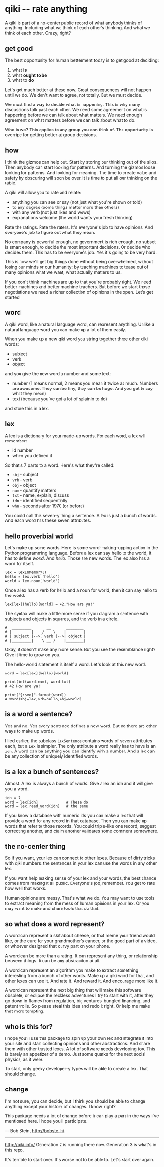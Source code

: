 # qiki -- rate anything

A qiki is part of a no-center public record 
of what anybody thinks of anything.
Including what we think of each other's thinking.
And what we think of each other.
Crazy, right?


## get good

The best opportunity for human betterment today
is to get good at deciding:

1. what **is**
2. what **ought to be**
3. what to **do**

Let's get much better at these now.
Great consequences will not happen until we do.
We don't want to agree, 
not totally.
But we must decide.

We must find a way to decide 
what is happening.
This is why many discussions 
talk past each other.
We need some agreement on what is happening
before we can talk about what matters.
We need enough agreement on what matters
before we can talk about what to do.

Who is we?
This applies to any group you can think of.
The opportunity is overripe
for getting better at group decisions.


## how

I think the gizmos can help out.
Start by storing our thinking out of the silos.
Then anybody can start looking for patterns.
And turning the gizmos loose looking for patterns.
And looking for meaning.
The time to create value and safety
by obscuring will soon be over.
It is time to put all our thinking on the table.

A qiki will allow you to rate and relate:

* anything you can see or say 
(not just what you're shown or told)
* to any degree
(some things matter more than others)
* with any verb 
(not just likes and wows)
* explanations welcome
(the world wants your fresh thinking)

Rate the ratings. 
Rate the raters. 
It's everyone's job to have opinions.
And everyone's job to figure out what they mean.

No company is powerful enough, 
no government is rich enough,
no subset is smart enough,
to decide the most important decisions.
Or decide who decides them.
This has to be everyone's job.
Yes it's going to be very hard. 

This is how we'll get big things done
without being overwhelmed, 
without losing our minds
or our humanity:
by teaching machines to 
tease out of many opinions what we want,
what actually matters to us.

If you don't think machines are up to that
you're probably right.
We need better machines 
and better machine teachers. 
But before we start those negotiations
we need a richer collection of opinions
in the open.
Let's get started.


## word

A qiki word, like a natural language word, 
can represent anything.
Unlike a natural language word 
you can make up a lot of them easily.

When you make up a new qiki word 
you string together three other qiki words:

* subject
* verb
* object

and you give the new word a number
and some text:

* number 
(1 means normal, 
2 means you mean it twice as much.
Numbers are awesome.
They can be tiny, they can be huge.
And you get to say what they mean)
* text 
(because you've got a lot of splainin to do)

and store this in a lex. 


## lex

A lex is a dictionary for your made-up words.
For each word, a lex will remember:

* id number
* when you defined it

So that's 7 parts to a word. 
Here's what they're called:

* `sbj` - subject 
* `vrb` - verb
* `obj` - object
* `num` - quantify matters
* `txt` - name, explain, discuss
* `idn` - identified sequentially
* `whn` - seconds after 1970 (or before)

You could call this seven-y thing a sentence.
A lex is just a bunch of words.
And each word has these seven attributes.


## hello proverbial world

Let's make up some words.
Here is some word-making-upping action
in the Python programming language. 
Before a lex can say hello to the world,
it has to define _world_. And _hello_.
Those are new words.
The lex also has a word for itself.

```
lex = LexInMemory()
hello = lex.verb('hello')
world = lex.noun('world')
```

Once a lex has a verb for hello 
and a noun for world,
then it can say hello to the world.

```
lex[lex](hello)[world] = 42,"How are ya!"
```

The syntax will make a little more sense
if you diagram a sentence with
subjects and objects in squares,
and the verb in a circle.

```
#  _________       __       ________
# |         |    /    \    |        |
# | subject |-->( verb )-->| object |
# |_________|    \ __ /    |________|
```

Okay, it doesn't make any more sense.
But you see the resemblance right?
Give it time to grow on you.

The hello-world statement is itself a word.
Let's look at this new word.

```
word = lex[lex](hello)[world]

print(int(word.num), word.txt)
# 42 How are ya!

print("{:svo}".format(word))
# Word(sbj=lex,vrb=hello,obj=world)
```


## is a word a sentence?

Yes and no.
Yes every sentence defines a new word.
But no there are other ways to make up words.

I lied earlier, 
the subclass `LexSentence` contains words
of seven attributes each, 
but a `Lex` is simpler.
The only attribute a word really has to have 
is an `idn`.
A word can be anything 
you can identify with a number.
And a lex can be any collection 
of uniquely identified words.


## is a lex a bunch of sentences?

Almost. 
A lex is always a bunch of _words_.
Give a lex an idn and it will give you a word.

```
idn = 7
word = lex[idn]             # These do
word = lex.read_word(idn)   # the same
```

If you know a database with numeric ids
you can make a lex that will provide
a word for any record in that database.
Then you can make up words 
that refer to those records.
You could triple-like one record,
suggest correcting another,
and claim another validates 
some comment somewhere.


## the no-center thing

So if you want, 
your lex can connect to other lexes.
Because of dirty tricks with qiki numbers, 
the sentences in your lex
can use the words in any other lex.

If you want help making sense 
of your lex and your words,
the best chance comes from making it all public.
Everyone's job, remember.
You get to rate how well that works.

Human opinions are messy. 
That's what we do.
You may want to use tools to extract meaning
from the mess of human opinions in your lex.
Or you may want to make and share 
tools that do that.


## so what does a word represent?

A word can represent
a skit about cheese,
or that meme your friend would like,
or the cure for your grandmother's cancer,
or the good part of a video,
or whoever designed that curvy part on your phone.

A word can be more 
than a rating.
It can represent any thing,
or relationship between things.
It can be any abstraction at all.
 
A word can represent an algorithm you make
to extract something interesting
from a bunch of other words.
Make up a qiki word for that,
and other lexes can use it.
And rate it.
And reward it.
And encourage more like it.

A word can represent the next big thing
that will make this software obsolete,
or eclipse the reckless adventures 
I try to start with it,
after they go down in flames
from regulation, 
big ventures, 
bungled financing, 
and patent trolls.
So please steal this idea and redo it right.
Or help me make that more tempting.


## who is this for?

I hope you'll use this package 
to spin up your own lex
and integrate it into your site
and start collecting
opinions and other abstractions.
And share them with other trusted lexes.
A lot of software needs developing too.
This is barely an appetizer of a demo.
Just some quarks 
for the next social physics, 
as it were.

To start, only geeky developer-y types 
will be able to create a lex. 
That should change.


## change

I'm not sure, 
you can decide,
but I think you should be able to change anything
except your history of changes.
I know, right?

This package needs a lot of change
before it can play a part
in the ways I've mentioned here.
I hope you'll participate.

-- Bob Stein, http://bobste.in/ 

---

http://qiki.info/ 
Generation 2 is running there now. 
Generation 3 is what's in this repo.

It's terrible to start over.
It's worse not to be able to.
Let's start over again.
